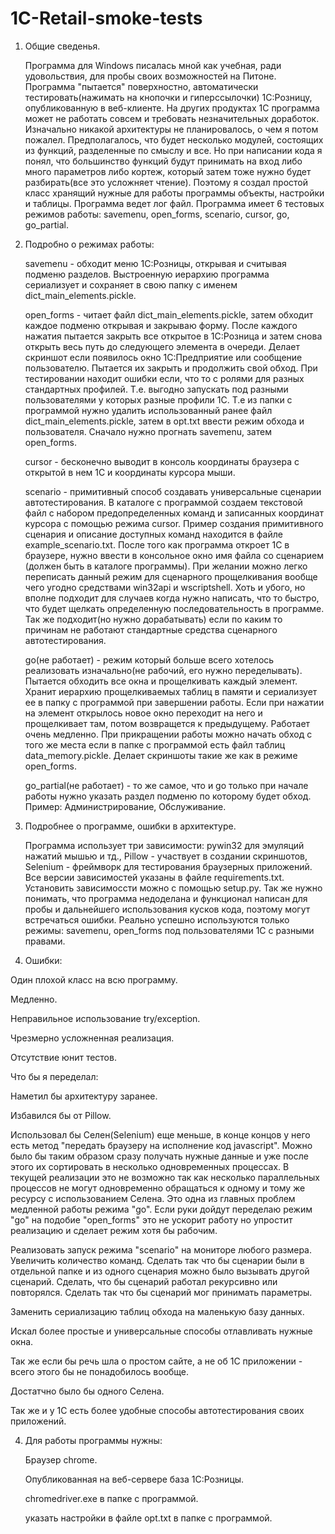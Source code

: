 # 1C-Retail-smoke-tests

1. Общие сведенья.

	Программа для Windows писалась мной как учебная, ради удовольствия, для пробы своих возможностей на Питоне. Программа "пытается" поверхностно, автоматически тестировать(нажимать на кнопочки и гиперссылочки) 1С:Розницу, опубликованную в веб-клиенте. На других продуктах 1С программа может не работать совсем и требовать незначительных доработок. Изначально никакой архитектуры не планировалось, о чем я потом пожалел. Предполагалось, что будет несколько модулей, состоящих из функций, разделенные по смыслу и все. Но при написании кода я понял, что большинство функций будут принимать на вход либо много параметров либо кортеж, который затем тоже нужно будет разбирать(все это усложняет чтение). Поэтому я создал простой класс хранящий нужные для работы программы объекты, настройки и таблицы. Программа ведет лог файл. Программа имеет 6 тестовых режимов работы: savemenu, open_forms, scenario, cursor, go, go_partial.



2. Подробно о режимах работы:

	savemenu - обходит меню 1С:Розницы, открывая и считывая подменю разделов. Выстроенную иерархию программа сериализует и сохраняет в свою папку с именем dict_main_elements.pickle.

	open_forms - читает файл dict_main_elements.pickle, затем обходит каждое подменю открывая и закрываю форму. После каждого нажатия пытается закрыть все открытое в 1С:Розница и затем снова открыть весь путь до следующего элемента в очереди. Делает скриншот если появилось окно 1С:Предприятие или сообщение пользователю. Пытается их закрыть и продолжить свой обход. При тестировании находит ошибки если, что то с ролями для разных стандартных профилей. Т.е. выгодно запускать под разными пользователями у которых разные профили 1С.  Т.е из папки с программой нужно удалить использованный ранее файл dict_main_elements.pickle, затем в opt.txt ввести режим обхода и пользователя.  Сначало нужно прогнать  savemenu, затем open_forms.

	cursor - бесконечно выводит в консоль координаты браузера с открытой в нем 1С и координаты курсора мыши.

	scenario - примитивный способ создавать универсальные сценарии автотестирования. В каталоге с программой создаем текстовой файл с набором предопределенных команд и записанных координат курсора с помощью режима cursor. Пример создания примитивного сценария и описание доступных команд находится в файле example_scenario.txt. После того как программа откроет 1С в браузере, нужно ввести в консольное окно имя файла со сценарием (должен быть в каталоге программы). При желании можно легко переписать данный режим для сценарного прощелкивания вообще чего угодно средствами win32api и wscriptshell. Хоть и убого, но вполне подходит для случаев когда нужно написать, что то быстро, что будет щелкать определенную последовательность в программе. Так же подходит(но нужно дорабатывать) если по каким то причинам не работают стандартные средства сценарного автотестирования.

	go(не работает) - режим который больше всего хотелось реализовать изначально(не рабочий, его нужно переделывать). Пытается обходить все окна и прощелкивать каждый элемент. Хранит иерархию прощелкиваемых таблиц в памяти и сериализует ее в папку с программой при завершении работы. Если при нажатии на элемент открылось новое окно переходит на него и прощелкивает там, потом возвращется к предыдущему. Работает очень медленно. При прикращении работы можно начать обход с того же места если в папке с программой есть файл таблиц data_memory.pickle. Делает скриншоты такие же как в режиме open_forms.

	go_partial(не работает)  - то же самое, что и go только при начале работы нужно указать раздел подменю по которому будет обход. Пример: Администрирование, Обслуживание.



3. Подробнее о программе, ошибки в архитектуре.

	Программа использует три зависимости: pywin32 для эмуляций нажатий мышью и тд., Pillow - участвует в создании скриншотов, Selenium - фреймворк для тестирования браузерных приложений. Все версии зависимостей указаны в файле requirements.txt. Установить зависимоссти можно с помощью setup.py. Так же нужно понимать, что программа недоделана и функционал написан для пробы и дальнейшего использования кусков кода, поэтому могут встречаться ошибки. Реально успешно используются только режимы: savemenu, open_forms под пользователями 1С с разными правами.



4. Ошибки:

Один плохой класс на всю программу. 

Медленно. 

Неправильное использование try/exception. 

Чрезмерно усложненная реализация. 

Отсутствие юнит тестов.



Что бы я переделал:

Наметил бы архитектуру заранее.

Избавился бы от Pillow.

Использовал бы Селен(Selenium) еще меньше, в конце концов у него есть метод "передать браузеру на исполнение код javascript". Можно было бы таким образом сразу получать нужные данные и уже после этого их сортировать в несколько одновременных процессах. В текущей реализации это не возможно так как несколько параллельных процессов не могут одновременно обращаться к одному и тому же ресурсу с использованием Селена. Это одна из главных проблем медленной работы режима "go".  Если руки дойдут переделаю режим "go" на подобие "open_forms" это не ускорит работу но упростит реализацию и сделает режим хотя бы рабочим.

Реализовать запуск режима "scenario" на мониторе любого размера. Увеличить количество команд. Сделать так что бы сценарии были в отдельной папке и из одного сценария можно было вызывать другой сценарий. Сделать, что бы сценарий работал рекурсивно или повторялся. Сделать так что бы сценарий мог принимать параметры.

Заменить сериализацию таблиц обхода на маленькую базу данных.

Искал более простые и универсальные способы отлавливать нужные окна.



Так же если бы речь шла о простом сайте, а не об 1С приложении - всего этого бы не понадобилось вообще. 

Достатчно было бы одного Селена. 

Так же и у 1С есть более удобные способы автотестирования своих приложений.

      
4. Для работы программы нужны:

	Браузер chrome. 

	Опубликованная на веб-сервере база 1С:Розницы.

	chromedriver.exe в папке с программой.

	указать настройки в файле opt.txt в папке с программой.

